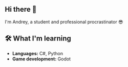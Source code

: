 ## Hi there 👋

I'm Andrey, a student and professional procrastinator 😎  

## 🛠 What I'm learning
- **Languages:** C#, Python  
- **Game development:** Godot
